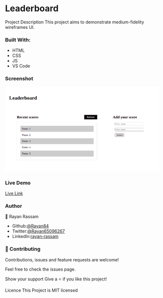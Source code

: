 # Leaderboard

Project Description
This project aims to demonstrate medium-fidelity wireframes UI.


### Built With:

* HTML
* CSS
* JS
* VS Code


### Screenshot

![Image of screenshot](images/screenshot.png)


### Live Demo

[Live Link](https://rayan84.github.io/leaderboard/dist/)


### Author

👤 Rayan Rassam
* Github:[@Rayan84](https://github.com/Rayan84)
* Twitter:[@Rayan65096267](https://twitter.com/Rayan65096267)
* LinkedIn:[rayan-rassam](https://www.linkedin.com/in/rayan-rassam/)


### 🤝 Contributing

Contributions, issues and feature requests are welcome!

Feel free to check the issues page.

Show your support
Give a ⭐️ if you like this project!

Licence
This Project is MIT licensed